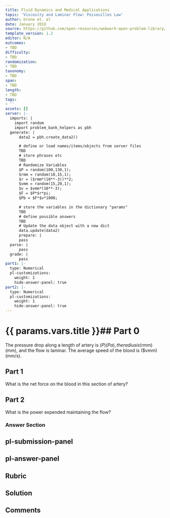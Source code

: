 ```yaml
---
title: Fluid Dynamics and Medical Applications
topic: 'Viscosity and Laminar Flow: Poiseuilles Law'
author: Urone et. al
date: January 2018
source: https://github.com/open-resources/webwork-open-problem-library/tree/master/Contrib/BrockPhysics/College_Physics_Urone/12.Fluid_Dynamics_and_Medical_Applications/12-04.Viscosity_and_Laminar_Flow.Poiseuilles_Law/NU_U17_12_04_004.pg
template_version: 1.2
editor: N/A
outcomes:
- TBD
difficulty:
- TBD
randomization:
- TBD
taxonomy:
- TBD
span:
- TBD
length:
- TBD
tags:
- ''
assets: []
server: |-
  imports: |
    import random
    import problem_bank_helpers as pbh
  generate: |
      data2 = pbh.create_data2()

      # define or load names/items/objects from server files
      TBD
      # store phrases etc
      TBD
      # Randomize Variables
      $P = random(100,130,1);
      $rmm = random(10,15,1);
      $r = ($rmm*(10**-3))**2;
      $vmm = random(15,20,1);
      $v = $vmm*(10**-3);
      $F = $P*$r*pi;
      $Pb = $F*$v*1000;

      # store the variables in the dictionary "params"
      TBD
      # define possible answers
      TBD
      # Update the data object with a new dict
      data.update(data2)
      prepare: |
      pass
  parse: |
      pass
  grade: |
      pass
part1: |-
  type: Numerical
  pl-customizations:
    weight: 1
    hide-answer-panel: true
part2: |-
  type: Numerical
  pl-customizations:
    weight: 1
    hide-answer-panel: true
---
```


# {{ params.vars.title }}## Part 0 
The pressure drop along a length of artery is ($P) (Pa), the radius is ($rmm) (mm), and the flow is laminar. The average speed of the blood is ($vmm) (mm/s). 
## Part 1 
What is the net force on the blood in this section of artery? 
## Part 2 
What is the power expended maintaining the flow? 


### Answer Section 


## pl-submission-panel 


## pl-answer-panel 


## Rubric 


## Solution 


## Comments 


